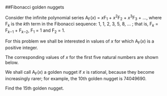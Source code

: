 ##Fibonacci golden nuggets

Consider the infinite polynomial series A<sub>F</sub>(<i>x</i>) = <i>x</i>F<sub>1</sub> + <i>x</i><sup>2</sup>F<sub>2</sub> + <i>x</i><sup>3</sup>F<sub>3</sub> + ..., where F<sub><i>k</i></sub> is the <i>k</i>th term in the Fibonacci sequence: 1, 1, 2, 3, 5, 8, ... ; that is, F<sub><i>k</i></sub> = F<sub><i>k</i>&#x2212;1</sub> + F<sub><i>k</i>&#x2212;2</sub>, F<sub>1</sub> = 1 and F<sub>2</sub> = 1.

For this problem we shall be interested in values of <i>x</i> for which A<sub>F</sub>(<i>x</i>) is a positive integer.

The corresponding values of <i>x</i> for the first five natural numbers are shown below.

We shall call A<sub>F</sub>(<i>x</i>) a golden nugget if <i>x</i> is rational, because they become increasingly rarer; for example, the 10th golden nugget is 74049690.

Find the 15th golden nugget.
